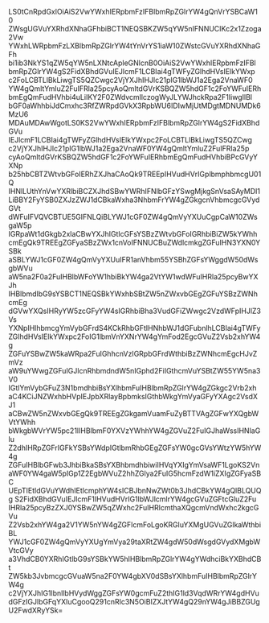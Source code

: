 LS0tCnRpdGxlOiAiS2VwYWxhIERpbmFzIFBlbmRpZGlrYW4gQnVrYSBCaW10
ZWsgUGVuYXRhdXNhaGFhbiBCT1NEQSBKZW5qYW5nIFNNUCIKc2x1Zzoga2Vw
YWxhLWRpbmFzLXBlbmRpZGlrYW4tYnVrYS1iaW10ZWstcGVuYXRhdXNhaGFh
bi1ib3NkYS1qZW5qYW5nLXNtcApleGNlcnB0OiAiS2VwYWxhIERpbmFzIFBl
bmRpZGlrYW4gS2FidXBhdGVuIEJlcmF1LCBIai4gTWFyZGlhdHVsIElkYWxp
c2FoLCBTLlBkLiwgTS5QZCwgc2VjYXJhIHJlc21pIG1lbWJ1a2Ega2VnaWF0
YW4gQmltYmluZ2FuIFRla25pcyAoQmltdGVrKSBQZW5hdGF1c2FoYWFuIERh
bmEgQmFudHVhbi4uLiIKY2F0ZWdvcmllczogWyJLYWJhckRpa2F1IiwgIlBl
bGF0aWhhbiJdCmxhc3RfZWRpdGVkX3RpbWU6IDIwMjUtMDgtMDNUMDk6MzU6
MDAuMDAwWgotLS0KS2VwYWxhIERpbmFzIFBlbmRpZGlrYW4gS2FidXBhdGVu
IEJlcmF1LCBIai4gTWFyZGlhdHVsIElkYWxpc2FoLCBTLlBkLiwgTS5QZCwg
c2VjYXJhIHJlc21pIG1lbWJ1a2Ega2VnaWF0YW4gQmltYmluZ2FuIFRla25p
cyAoQmltdGVrKSBQZW5hdGF1c2FoYWFuIERhbmEgQmFudHVhbiBPcGVyYXNp
b25hbCBTZWtvbGFoIERhZXJhaCAoQk9TREEpIHVudHVrIGplbmphbmcgU01Q
IHNlLUthYnVwYXRlbiBCZXJhdSBwYWRhIFNlbGFzYSwgMjkgSnVsaSAyMDI1
LiBBY2FyYSB0ZXJzZWJ1dCBkaWxha3NhbmFrYW4gZGkgcnVhbmcgcGVydGVt
dWFuIFVQVCBTUE5GIFNLQiBLYWJ1cGF0ZW4gQmVyYXUuCgpCaW10ZWsgaW5p
IGRpaWt1dGkgb2xlaCBwYXJhIGtlcGFsYSBzZWtvbGFoIGRhbiBiZW5kYWhh
cmEgQk9TREEgZGFyaSBzZWx1cnVoIFNNUCBuZWdlcmkgZGFuIHN3YXN0YSBk
aSBLYWJ1cGF0ZW4gQmVyYXUuIFR1anVhbm55YSBhZGFsYWggdW50dWsgbWVu
aW5na2F0a2FuIHBlbWFoYW1hbiBkYW4ga2VtYW1wdWFuIHRla25pcyBwYXJh
IHBlbmdlbG9sYSBCT1NEQSBkYWxhbSBtZW5nZWxvbGEgZGFuYSBzZWNhcmEg
dGVwYXQsIHRyYW5zcGFyYW4sIGRhbiBha3VudGFiZWwgc2VzdWFpIHJlZ3Vs
YXNpIHlhbmcgYmVybGFrdS4KCkRhbGFtIHNhbWJ1dGFubnlhLCBIai4gTWFy
ZGlhdHVsIElkYWxpc2FoIG1lbmVnYXNrYW4gYmFod2EgcGVuZ2Vsb2xhYW4g
ZGFuYSBwZW5kaWRpa2FuIGhhcnVzIGRpbGFrdWthbiBzZWNhcmEgcHJvZmVz
aW9uYWwgZGFuIGJlcnRhbmdndW5nIGphd2FiIGthcmVuYSBtZW55YW5na3V0
IGtlYmVybGFuZ3N1bmdhbiBsYXlhbmFuIHBlbmRpZGlrYW4gZGkgc2Vrb2xh
aC4KCiJNZWxhbHVpIEJpbXRlayBpbmksIGthbWkgYmVyaGFyYXAgc2VsdXJ1
aCBwZW5nZWxvbGEgQk9TREEgZGkgamVuamFuZyBTTVAgZGFwYXQgbWVtYWhh
bWkgbWVrYW5pc21lIHBlbmF0YXVzYWhhYW4gZGVuZ2FuIGJhaWssIHNlaGlu
Z2dhIHRpZGFrIGFkYSBsYWdpIGtlbmRhbGEgZGFsYW0gcGVsYWtzYW5hYW4g
ZGFuIHBlbGFwb3JhbiBkaSBsYXBhbmdhbiwiIHVqYXIgYmVsaWF1LgoKS2Vn
aWF0YW4gaW5pIGp1Z2EgbWVuZ2hhZGlya2FuIG5hcmFzdW1iZXIgZGFyaSBC
UEpTIEtldGVuYWdhIEtlcmphYW4sICBJbnNwZWt0b3JhdCBkYW4gQlBLQUQg
S2FidXBhdGVuIEJlcmF1IHVudHVrIG1lbWJlcmlrYW4gcGVuZGFtcGluZ2Fu
IHRla25pcyBzZXJ0YSBwZW5qZWxhc2FuIHRlcmthaXQgcmVndWxhc2kgcGVu
Z2Vsb2xhYW4ga2V1YW5nYW4gZGFlcmFoLgoKRGluYXMgUGVuZGlkaWthbiBL
YWJ1cGF0ZW4gQmVyYXUgYmVya29taXRtZW4gdW50dWsgdGVydXMgbWVtcGVy
a3VhdCB0YXRhIGtlbG9sYSBkYW5hIHBlbmRpZGlrYW4gYWdhciBkYXBhdCBt
ZW5kb3JvbmcgcGVuaW5na2F0YW4gbXV0dSBsYXlhbmFuIHBlbmRpZGlrYW4g
c2VjYXJhIG1lbnllbHVydWggZGFsYW0gcmFuZ2thIG1ld3VqdWRrYW4gdHVu
dGFzIGJlbGFqYXIuCgooQ291cnRlc3N5OiBIZXJtYW4gQ29nYW4gJiBBZGUg
U2FwdXRyYSk=
